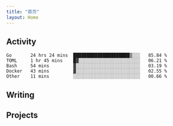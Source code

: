 ```yaml
---
title: "首页"
layout: Home
---
```


## Activity
<!--START_SECTION:waka-->
```text
Go       24 hrs 24 mins  █████████████████████▒░░░   85.84 % 
TOML     1 hr 45 mins    █▓░░░░░░░░░░░░░░░░░░░░░░░   06.21 % 
Bash     54 mins         ▓░░░░░░░░░░░░░░░░░░░░░░░░   03.19 % 
Docker   43 mins         ▓░░░░░░░░░░░░░░░░░░░░░░░░   02.55 % 
Other    11 mins         ░░░░░░░░░░░░░░░░░░░░░░░░░   00.66 % 
```
<!--END_SECTION:waka-->

## Writing
<PindedPosts />

## Projects
<Projects />
